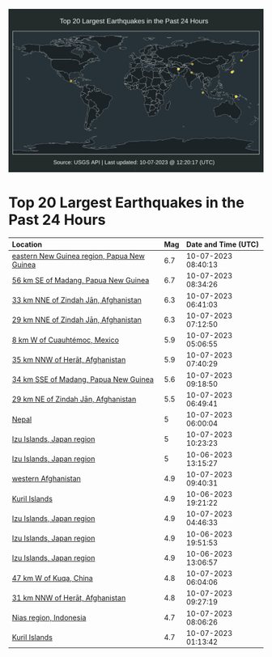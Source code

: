 ![Map](./map.png)

# Top 20 Largest Earthquakes in the Past 24 Hours

| Location | Mag | Date and Time (UTC) |
|:---|:---|:---|
| [eastern New Guinea region, Papua New Guinea](https://earthquake.usgs.gov/earthquakes/eventpage/us6000ldqf) | 6.7 | 10-07-2023 08:40:13 |
| [56 km SE of Madang, Papua New Guinea](https://earthquake.usgs.gov/earthquakes/eventpage/us6000ldqd) | 6.7 | 10-07-2023 08:34:26 |
| [33 km NNE of Zindah Jān, Afghanistan](https://earthquake.usgs.gov/earthquakes/eventpage/us6000ldpg) | 6.3 | 10-07-2023 06:41:03 |
| [29 km NNE of Zindah Jān, Afghanistan](https://earthquake.usgs.gov/earthquakes/eventpage/us6000ldpm) | 6.3 | 10-07-2023 07:12:50 |
| [8 km W of Cuauhtémoc, Mexico](https://earthquake.usgs.gov/earthquakes/eventpage/us6000ldny) | 5.9 | 10-07-2023 05:06:55 |
| [35 km NNW of Herāt, Afghanistan](https://earthquake.usgs.gov/earthquakes/eventpage/us6000ldpv) | 5.9 | 10-07-2023 07:40:29 |
| [34 km SSE of Madang, Papua New Guinea](https://earthquake.usgs.gov/earthquakes/eventpage/us6000ldsf) | 5.6 | 10-07-2023 09:18:50 |
| [29 km NE of Zindah Jān, Afghanistan](https://earthquake.usgs.gov/earthquakes/eventpage/us6000ldph) | 5.5 | 10-07-2023 06:49:41 |
| [Nepal](https://earthquake.usgs.gov/earthquakes/eventpage/us6000ldp9) | 5 | 10-07-2023 06:00:04 |
| [Izu Islands, Japan region](https://earthquake.usgs.gov/earthquakes/eventpage/us6000ldth) | 5 | 10-07-2023 10:23:23 |
| [Izu Islands, Japan region](https://earthquake.usgs.gov/earthquakes/eventpage/us6000ldft) | 5 | 10-06-2023 13:15:27 |
| [western Afghanistan](https://earthquake.usgs.gov/earthquakes/eventpage/us6000ldt7) | 4.9 | 10-07-2023 09:40:31 |
| [Kuril Islands](https://earthquake.usgs.gov/earthquakes/eventpage/us6000ldl7) | 4.9 | 10-06-2023 19:21:22 |
| [Izu Islands, Japan region](https://earthquake.usgs.gov/earthquakes/eventpage/us6000ldnu) | 4.9 | 10-07-2023 04:46:33 |
| [Izu Islands, Japan region](https://earthquake.usgs.gov/earthquakes/eventpage/us6000ldlm) | 4.9 | 10-06-2023 19:51:53 |
| [Izu Islands, Japan region](https://earthquake.usgs.gov/earthquakes/eventpage/us6000ldfp) | 4.9 | 10-06-2023 13:06:57 |
| [47 km W of Kuqa, China](https://earthquake.usgs.gov/earthquakes/eventpage/us6000ldpa) | 4.8 | 10-07-2023 06:04:06 |
| [31 km NNW of Herāt, Afghanistan](https://earthquake.usgs.gov/earthquakes/eventpage/us6000ldsx) | 4.8 | 10-07-2023 09:27:19 |
| [Nias region, Indonesia](https://earthquake.usgs.gov/earthquakes/eventpage/us6000ldq6) | 4.7 | 10-07-2023 08:06:26 |
| [Kuril Islands](https://earthquake.usgs.gov/earthquakes/eventpage/us6000ldn7) | 4.7 | 10-07-2023 01:13:42 |
